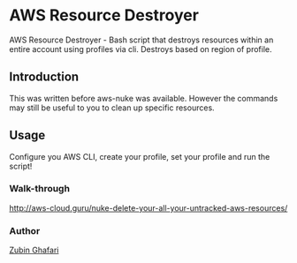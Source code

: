 # AWS Resource Destroyer
AWS Resource Destroyer - Bash script that destroys resources within an entire account using profiles via cli. 
Destroys based on region of profile.

## Introduction
This was written before aws-nuke was available. However the commands may still be useful to you to clean up specific resources.

## Usage
Configure you AWS CLI, create your profile, set your profile and run the script!

### Walk-through
http://aws-cloud.guru/nuke-delete-your-all-your-untracked-aws-resources/

### Author

  [Zubin Ghafari](https://www.linkedin.com/in/zghafari/)
